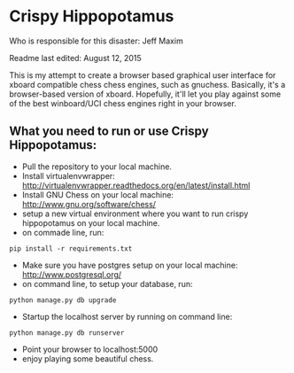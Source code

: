 Crispy Hippopotamus
======

Who is responsible for this disaster: Jeff Maxim

Readme last edited: August 12, 2015

This is my attempt to create a browser based graphical user interface for xboard compatible chess chess engines, such as gnuchess. Basically, it's a browser-based version of xboard. Hopefully, it'll let you play against some of the best winboard/UCI chess engines right in your browser.

## What you need to run or use Crispy Hippopotamus:
* Pull the repository to your local machine.
* Install virtualenvwrapper: http://virtualenvwrapper.readthedocs.org/en/latest/install.html
* Install GNU Chess on your local machine: http://www.gnu.org/software/chess/
* setup a new virtual environment where you want to run crispy hippopotamus on your local machine.
* on commade line, run:
```
pip install -r requirements.txt
```
* Make sure you have postgres setup on your local machine: http://www.postgresql.org/
* on command line, to setup your database, run:
```
python manage.py db upgrade
```
* Startup the localhost server by running on command line:
```
python manage.py db runserver
```
* Point your browser to localhost:5000
* enjoy playing some beautiful chess.
